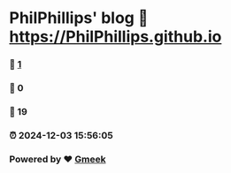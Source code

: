 # PhilPhillips' blog :link: https://PhilPhillips.github.io 
### :page_facing_up: [1](https://PhilPhillips.github.io/tag.html) 
### :speech_balloon: 0 
### :hibiscus: 19 
### :alarm_clock: 2024-12-03 15:56:05 
### Powered by :heart: [Gmeek](https://github.com/Meekdai/Gmeek)
